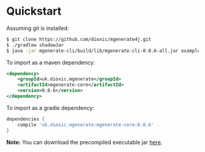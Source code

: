# Quickstart

Assuming git is installed:

```bash
$ git clone https://github.com/dioxic/mgenerate4j.git
$ ./gradlew shadowJar
$ java -jar mgenerate-cli/build/lib/mgenerate-cli-0.0.6-all.jar example-template.json
```

To import as a maven dependency:

```xml
<dependency>
    <groupId>uk.dioxic.mgenerate</groupId>
    <artifactId>mgenerate-core</artifactId>
    <version>0.0.6</version>
</dependency>
```

To import as a gradle dependency:
```groovy
dependencies {
    compile 'uk.dioxic.mgenerate:mgenerate-core:0.0.6'
}
```

**Note:** You can download the precompiled executable jar [here](https://github.com/dioxic/mgenerate4j/releases/download/v0.0.6/mgenerate.jar).